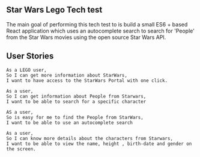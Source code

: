 ## Star Wars Lego Tech test

The main goal of performing this tech test to is build a small ES6 + based React application which uses an autocomplete search to search for 'People' from the Star Wars movies using the open source Star Wars API.

## User Stories

```
As a LEGO user,
So I can get more information about StarWars,
I want to have access to the StarWars Portal with one click.

As a user,
So I can get information about People from Starwars,
I want to be able to search for a specific character

AS a user,
So is easy for me to find the People from StarWars,
I want to be able to use an autocomplete search

As a user,
So I can know more details about the characters from Starwars,
I want to be able to view the name, height , birth-date and gender on the screen.


```

